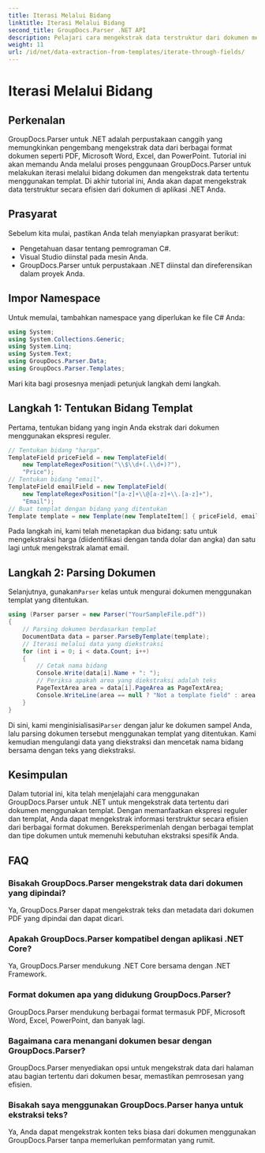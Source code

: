```yaml
---
title: Iterasi Melalui Bidang
linktitle: Iterasi Melalui Bidang
second_title: GroupDocs.Parser .NET API
description: Pelajari cara mengekstrak data terstruktur dari dokumen menggunakan GroupDocs.Parser untuk .NET. Tingkatkan aplikasi .NET Anda dengan kemampuan ekstraksi data dokumen.
weight: 11
url: /id/net/data-extraction-from-templates/iterate-through-fields/
---
```


# Iterasi Melalui Bidang

## Perkenalan
GroupDocs.Parser untuk .NET adalah perpustakaan canggih yang memungkinkan pengembang mengekstrak data dari berbagai format dokumen seperti PDF, Microsoft Word, Excel, dan PowerPoint. Tutorial ini akan memandu Anda melalui proses penggunaan GroupDocs.Parser untuk melakukan iterasi melalui bidang dokumen dan mengekstrak data tertentu menggunakan templat. Di akhir tutorial ini, Anda akan dapat mengekstrak data terstruktur secara efisien dari dokumen di aplikasi .NET Anda.
## Prasyarat
Sebelum kita mulai, pastikan Anda telah menyiapkan prasyarat berikut:
- Pengetahuan dasar tentang pemrograman C#.
- Visual Studio diinstal pada mesin Anda.
- GroupDocs.Parser untuk perpustakaan .NET diinstal dan direferensikan dalam proyek Anda.

## Impor Namespace
Untuk memulai, tambahkan namespace yang diperlukan ke file C# Anda:
```csharp
using System;
using System.Collections.Generic;
using System.Linq;
using System.Text;
using GroupDocs.Parser.Data;
using GroupDocs.Parser.Templates;
```
Mari kita bagi prosesnya menjadi petunjuk langkah demi langkah.
## Langkah 1: Tentukan Bidang Templat
Pertama, tentukan bidang yang ingin Anda ekstrak dari dokumen menggunakan ekspresi reguler.
```csharp
// Tentukan bidang "harga".
TemplateField priceField = new TemplateField(
    new TemplateRegexPosition("\\$\\d+(.\\d+)?"),
    "Price");
// Tentukan bidang "email".
TemplateField emailField = new TemplateField(
    new TemplateRegexPosition("[a-z]+\\@[a-z]+\\.[a-z]+"),
    "Email");
// Buat templat dengan bidang yang ditentukan
Template template = new Template(new TemplateItem[] { priceField, emailField });
```
Pada langkah ini, kami telah menetapkan dua bidang: satu untuk mengekstraksi harga (diidentifikasi dengan tanda dolar dan angka) dan satu lagi untuk mengekstrak alamat email.
## Langkah 2: Parsing Dokumen
 Selanjutnya, gunakan`Parser` kelas untuk mengurai dokumen menggunakan templat yang ditentukan.
```csharp
using (Parser parser = new Parser("YourSampleFile.pdf"))
{
    // Parsing dokumen berdasarkan templat
    DocumentData data = parser.ParseByTemplate(template);
    // Iterasi melalui data yang diekstraksi
    for (int i = 0; i < data.Count; i++)
    {
        // Cetak nama bidang
        Console.Write(data[i].Name + ": ");
        // Periksa apakah area yang diekstraksi adalah teks
        PageTextArea area = data[i].PageArea as PageTextArea;
        Console.WriteLine(area == null ? "Not a template field" : area.Text);
    }
}
```
 Di sini, kami menginisialisasi`Parser` dengan jalur ke dokumen sampel Anda, lalu parsing dokumen tersebut menggunakan templat yang ditentukan. Kami kemudian mengulangi data yang diekstraksi dan mencetak nama bidang bersama dengan teks yang diekstraksi.
## Kesimpulan
Dalam tutorial ini, kita telah menjelajahi cara menggunakan GroupDocs.Parser untuk .NET untuk mengekstrak data tertentu dari dokumen menggunakan templat. Dengan memanfaatkan ekspresi reguler dan templat, Anda dapat mengekstrak informasi terstruktur secara efisien dari berbagai format dokumen. Bereksperimenlah dengan berbagai templat dan tipe dokumen untuk memenuhi kebutuhan ekstraksi spesifik Anda.

## FAQ
### Bisakah GroupDocs.Parser mengekstrak data dari dokumen yang dipindai?
Ya, GroupDocs.Parser dapat mengekstrak teks dan metadata dari dokumen PDF yang dipindai dan dapat dicari.
### Apakah GroupDocs.Parser kompatibel dengan aplikasi .NET Core?
Ya, GroupDocs.Parser mendukung .NET Core bersama dengan .NET Framework.
### Format dokumen apa yang didukung GroupDocs.Parser?
GroupDocs.Parser mendukung berbagai format termasuk PDF, Microsoft Word, Excel, PowerPoint, dan banyak lagi.
### Bagaimana cara menangani dokumen besar dengan GroupDocs.Parser?
GroupDocs.Parser menyediakan opsi untuk mengekstrak data dari halaman atau bagian tertentu dari dokumen besar, memastikan pemrosesan yang efisien.
### Bisakah saya menggunakan GroupDocs.Parser hanya untuk ekstraksi teks?
Ya, Anda dapat mengekstrak konten teks biasa dari dokumen menggunakan GroupDocs.Parser tanpa memerlukan pemformatan yang rumit.